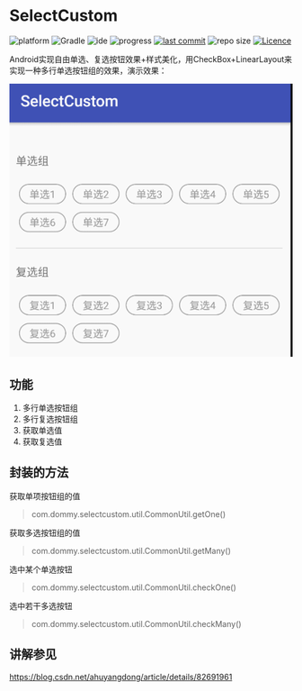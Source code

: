 # SelectCustom

![platform](https://img.shields.io/badge/platform-Android-lightgrey.svg)
![Gradle](https://img.shields.io/badge/Gradle-3.1.2-brightgreen.svg)
![ide](https://img.shields.io/badge/IDE-Android%20Studio-brightgreen.svg)
![progress](http://progressed.io/bar/100?title=completed)
[![last commit](https://img.shields.io/github/last-commit/ahuyangdong/SelectCustom.svg)](https://github.com/ahuyangdong/GitHubSearch/commits/master)
![repo size](https://img.shields.io/github/repo-size/ahuyangdong/SelectCustom.svg)
[![Licence](https://img.shields.io/github/license/ahuyangdong/SelectCustom.svg)](https://github.com/ahuyangdong/SelectCustom/blob/master/LICENSE)

Android实现自由单选、复选按钮效果+样式美化，用CheckBox+LinearLayout来实现一种多行单选按钮组的效果，演示效果：

![image](https://github.com/ahuyangdong/SelectCustom/raw/master/images/demo.gif)
## 功能
1. 多行单选按钮组
2. 多行复选按钮组
3. 获取单选值
4. 获取复选值

## 封装的方法
获取单项按钮组的值
> com.dommy.selectcustom.util.CommonUtil.getOne()

获取多选按钮组的值
> com.dommy.selectcustom.util.CommonUtil.getMany()

选中某个单选按钮
> com.dommy.selectcustom.util.CommonUtil.checkOne()

选中若干多选按钮
> com.dommy.selectcustom.util.CommonUtil.checkMany()


## 讲解参见
https://blog.csdn.net/ahuyangdong/article/details/82691961